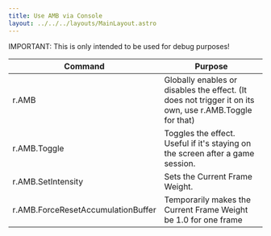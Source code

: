 ```yaml
---
title: Use AMB via Console
layout: ../../../layouts/MainLayout.astro
---
```


IMPORTANT: This is only intended to be used for debug purposes!

| Command | Purpose |
| ------- | ------- |
| r.AMB | Globally enables or disables the effect. (It does not trigger it on its own, use r.AMB.Toggle for that) |
| r.AMB.Toggle | Toggles the effect. Useful if it's staying on the screen after a game session. |
| r.AMB.SetIntensity | Sets the Current Frame Weight. |
| r.AMB.ForceResetAccumulationBuffer | Temporarily makes the Current Frame Weight be 1.0 for one frame |